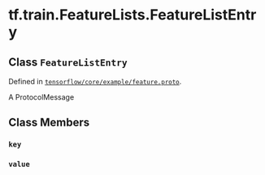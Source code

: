 <div itemscope itemtype="http://developers.google.com/ReferenceObject">
<meta itemprop="name" content="tf.train.FeatureLists.FeatureListEntry" />
<meta itemprop="path" content="Stable" />
<meta itemprop="property" content="key"/>
<meta itemprop="property" content="value"/>
</div>

# tf.train.FeatureLists.FeatureListEntry

## Class `FeatureListEntry`





Defined in [`tensorflow/core/example/feature.proto`](/code/stable/tensorflow/core/example/feature.proto).

A ProtocolMessage

## Class Members

<h3 id="key"><code>key</code></h3>

<h3 id="value"><code>value</code></h3>

